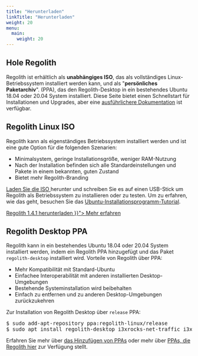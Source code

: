 ```yaml
---
title: "Herunterladen"
linkTitle: "Herunterladen"
weight: 20
menu:
  main:
    weight: 20
---
```

<section class="row td-box td-box--1 position-relative td-box--gradient td-box--height-auto">
	<div class="container text-center td-arrow-down">
		<span class="h4 mb-0">
<h1><i class="fas fa-cloud-download-alt ml-2 "></i> Hole Regolith</h1>

<p>Regolith ist erhältlich als <b>unabhängiges ISO</b>, das als vollständiges Linux-Betriebssystem installiert werden kann, und als "<b>persönliches Paketarchiv</b>". (PPA), das den Regolith-Desktop in ein bestehendes Ubuntu 18.04 oder 20.04 System installiert.  Diese Seite bietet einen Schnellstart für Installationen und Upgrades, aber eine <a href="../docs/getting-startet/install">ausführlichere Dokumentation</a> ist verfügbar.</p>
</span>
	</div>
</section>


<div class="container">
  <div class="row">
    <div class="col-sm p-5">
				<h2><i class="fas fa-compact-disc"></i> Regolith Linux ISO</h2>
				<p>
					Regolith kann als eigenständiges Betriebssystem installiert werden und ist eine gute Option für die folgenden Szenarien:
					<ul>
						<li>Minimalsystem, geringe Installationsgröße, weniger RAM-Nutzung</li>
						<li>Nach der Installation befinden sich alle Standardeinstellungen und Pakete in einem bekannten, guten Zustand</li>
						<li>Bietet mehr Regolith-Branding</li>
					</ul>
				<a href="https://github.com/regolith-linux/regolith-desktop/releases/tag/R1.4.1">Laden Sie die ISO </a> herunter und schreiben Sie es auf einen USB-Stick um Regolith als Betriebssystem zu installieren oder zu testen.  Um zu erfahren, wie das geht, besuchen Sie das <a class="text-warning" href="https://tutorials.ubuntu.com/tutorial/tutorial-install-ubuntu-desktop">Ubuntu-Installationsprogramm-Tutorial</a>.</p>
				<div class="d-flex justify-content-center"><a class="btn btn-lg btn-secondary mr-3 mb-4" href="https://github.com/regolith-linux/regolith-desktop/releases/tag/R1.4.1">
      Regolith 1.4.1 herunterladen <i class="fas fa-cloud-download-alt ml-2 "></i></a><a class="btn btn-lg btn-primary mr-3 mb-4" href="{{< relref "/docs" >}}">
      Mehr erfahren <i class="fas fa-book-reader ml-2"></i></a></div>
			</th>
    </div>
    <div class="col-sm p-5">
			<h2><i class="fas fa-download"></i> Regolith Desktop PPA</h2>
			<p>
					Regolith kann in ein bestehendes Ubuntu 18.04 oder 20.04 System installiert werden, indem ein Regolith PPA hinzugefügt und das Paket <code>regolith-desktop</code> installiert wird.  Vorteile von Regolith über PPA:
					<ul>
						<li>Mehr Kompatibilität mit Standard-Ubuntu</li>
						<li>Einfachee Interoperabilität mit anderen installierten Desktop-Umgebungen</li>
						<li>Bestehende Systeminstallation wird beibehalten</li>
						<li>Einfach zu entfernen und zu anderen Desktop-Umgebungen zurückzukehren</li>
					</ul>
					Zur Installation von Regolith Desktop über <code>release</code> PPA:
					<pre class="Rand abgerundet p-2">
$ sudo add-apt-repository ppa:regolith-linux/release
$ sudo apt install regolith-desktop i3xrocks-net-traffic i3xrocks-cpu-usage i3xrocks-time</pre>
					Erfahren Sie mehr über <a href="https://help.ubuntu.com/community/Repositories/CommandLine#Adding_Launchpad_PPA_Repositories">das Hinzufügen von PPAs</a> oder mehr über <a href="../docs/getting-started/install/#ppa-sources">PPAs, die Regolith hier</a> zur Verfügung stellt.
				</p>
    </div>
  </div>
</div>
